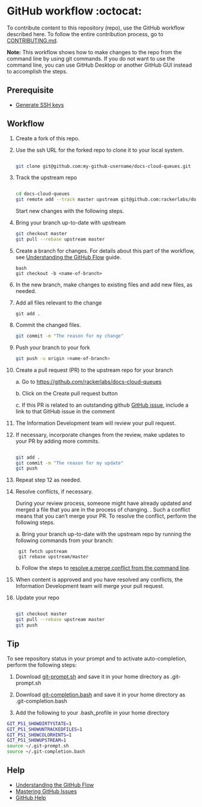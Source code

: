 # GitHub workflow :octocat:

To contribute content to this repository (repo), use the GitHub workflow described here. 
To follow the entire contribution process, go to 
[CONTRIBUTING.md](CONTRIBUTING.md).

**Note:** This workflow shows how to make changes to the repo from the command line by 
using git commands. If you do not want to use the command line, you can use GitHub Desktop 
or another GitHub GUI instead to accomplish the steps. 
  

## Prerequisite

* [Generate SSH keys](https://help.github.com/articles/generating-ssh-keys/)

## Workflow

1. Create a fork of this repo.

2. Use the ssh URL for the forked repo to clone it to your local system.

    ```bash

    git clone git@github.com:my-github-username/docs-cloud-queues.git

    ```

3. Track the upstream repo
    
    ```bash

    cd docs-cloud-queues
    git remote add --track master upstream git@github.com:rackerlabs/docs-cloud-queues.git
    
    ```
    Start new changes with the following steps.

4.  Bring your branch up-to-date with upstream
   
    ```bash
    git checkout master
    git pull --rebase upstream master
    ```

5. Create a branch for changes. For details about this part of the workflow, see 
   [Understanding the GitHub Flow](https://guides.github.com/introduction/flow/index.html) 
   guide.
    
    ```
    bash
    git checkout -b <name-of-branch>
    ```

6. In the new branch, make changes to existing files and add new files, as needed. 

7. Add all files relevant to the change 
   
   ```
   git add .
   ```

8. Commit the changed files.
    ```bash
    git commit -m "The reason for my change"
    ```

9. Push your branch to your fork
    ```bash
    git push -u origin <name-of-branch>
    ```

10. Create a pull request (PR) to the upstream repo for your branch

    a. Go to https://github.com/rackerlabs/docs-cloud-queues

    b. Click on the Create pull request button

    c. If this PR is related to an outstanding github 
      [GitHub issue](https://github.com/rackerlabs/docs-cloud-queues/issues), include a link to that GitHub issue in the comment

11. The Information Development team will review your pull request. 

12. If necessary, incorporate changes from the review, make updates to your PR by adding 
    more commits.
    
    ```bash

    git add .
    git commit -m "The reason for my update"
    git push

    ```
13. Repeat step 12 as needed. 

14. Resolve conflicts, if necessary.

    During your review process, someone might have already updated and merged a file that 
    you are in the process of changing. . Such a conflict means that you can’t merge your 
    PR. To resolve the conflict, perform the following steps. 
    
    a. Bring your branch up-to-date with the upstream repo by running the following 
       commands from your branch:
       
       ```
        git fetch upstream
        git rebase upstream/master
       ```
    
    b. Follow the steps to [resolve a merge conflict from the command line](https://help.github.com/articles/resolving-a-merge-conflict-from-the-command-line/).

15. When content is approved and you have resolved any conflicts, the Information Development team will merge your pull request. 

16. Update your repo

    ```bash

    git checkout master
    git pull --rebase upstream master
    git push

    ```

## Tip

To see repository status in your prompt and to activate auto-completion, 
perform the following steps:

1. Download 
[git-prompt.sh](https://raw.githubusercontent.com/git/git/master/contrib/completion/git-prompt.sh) 
and save it in your home directory as .git-prompt.sh
   
1. Download 
[git-completion.bash](https://github.com/git/git/blob/master/contrib/completion/git-completion.bash) 
and save it in your home directory as .git-completion.bash

1. Add the following to your .bash_profile in your home directory

```bash
GIT_PS1_SHOWDIRTYSTATE=1
GIT_PS1_SHOWUNTRACKEDFILES=1
GIT_PS1_SHOWCOLORHINTS=1
GIT_PS1_SHOWUPSTREAM=1
source ~/.git-prompt.sh
source ~/.git-completion.bash
```

## Help

* [Understanding the GitHub Flow](https://guides.github.com/introduction/flow/index.html)
* [Mastering GitHub Issues](https://guides.github.com/features/issues/)
* [GitHub Help](https://help.github.com/)

